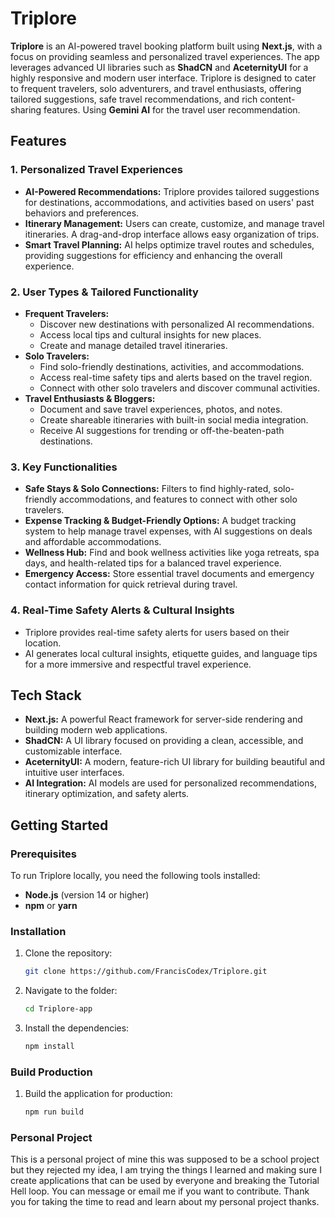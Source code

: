 # Triplore

**Triplore** is an AI-powered travel booking platform built using **Next.js**, with a focus on providing seamless and personalized travel experiences. The app leverages advanced UI libraries such as **ShadCN** and **AceternityUI** for a highly responsive and modern user interface. Triplore is designed to cater to frequent travelers, solo adventurers, and travel enthusiasts, offering tailored suggestions, safe travel recommendations, and rich content-sharing features. Using **Gemini AI** for the travel user recommendation.

## Features

### 1. **Personalized Travel Experiences**
   - **AI-Powered Recommendations:** Triplore provides tailored suggestions for destinations, accommodations, and activities based on users' past behaviors and preferences.
   - **Itinerary Management:** Users can create, customize, and manage travel itineraries. A drag-and-drop interface allows easy organization of trips.
   - **Smart Travel Planning:** AI helps optimize travel routes and schedules, providing suggestions for efficiency and enhancing the overall experience.

### 2. **User Types & Tailored Functionality**
   - **Frequent Travelers:** 
     - Discover new destinations with personalized AI recommendations.
     - Access local tips and cultural insights for new places.
     - Create and manage detailed travel itineraries.
   - **Solo Travelers:**
     - Find solo-friendly destinations, activities, and accommodations.
     - Access real-time safety tips and alerts based on the travel region.
     - Connect with other solo travelers and discover communal activities.
   - **Travel Enthusiasts & Bloggers:**
     - Document and save travel experiences, photos, and notes.
     - Create shareable itineraries with built-in social media integration.
     - Receive AI suggestions for trending or off-the-beaten-path destinations.

### 3. **Key Functionalities**
   - **Safe Stays & Solo Connections:** Filters to find highly-rated, solo-friendly accommodations, and features to connect with other solo travelers.
   - **Expense Tracking & Budget-Friendly Options:** A budget tracking system to help manage travel expenses, with AI suggestions on deals and affordable accommodations.
   - **Wellness Hub:** Find and book wellness activities like yoga retreats, spa days, and health-related tips for a balanced travel experience.
   - **Emergency Access:** Store essential travel documents and emergency contact information for quick retrieval during travel.

### 4. **Real-Time Safety Alerts & Cultural Insights**
   - Triplore provides real-time safety alerts for users based on their location. 
   - AI generates local cultural insights, etiquette guides, and language tips for a more immersive and respectful travel experience.

## Tech Stack

- **Next.js:** A powerful React framework for server-side rendering and building modern web applications.
- **ShadCN:** A UI library focused on providing a clean, accessible, and customizable interface.
- **AceternityUI:** A modern, feature-rich UI library for building beautiful and intuitive user interfaces.
- **AI Integration:** AI models are used for personalized recommendations, itinerary optimization, and safety alerts.

## Getting Started

### Prerequisites
To run Triplore locally, you need the following tools installed:
- **Node.js** (version 14 or higher)
- **npm** or **yarn**

### Installation
1. Clone the repository:
    ```bash
    git clone https://github.com/FrancisCodex/Triplore.git
    ```
2. Navigate to the folder:
    ```bash
    cd Triplore-app
    ```
3. Install the dependencies:
    ```bash
    npm install
    ```

### Build Production
1. Build the application for production:
    ```bash
    npm run build
    ```
### Personal Project

This is a personal project of mine this was supposed to be a school project but they rejected my idea, I am trying the things I learned and making sure I create applications that can be used by everyone and breaking the Tutorial Hell loop. You can message or email me if you want to contribute. Thank you for taking the time to read and learn about my personal project thanks.

